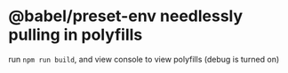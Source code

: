# @babel/preset-env needlessly pulling in polyfills

run `npm run build`, and view console to view polyfills (debug is turned on)